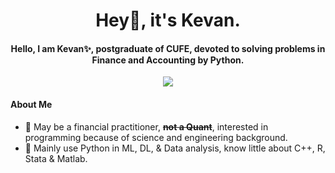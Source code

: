 
<h1 align="center">
	Hey🤗, it's Kevan.
</h1>
<h4 align="center">
Hello, I am Kevan✨, postgraduate of CUFE, devoted to solving problems in Finance and Accounting by Python.
</h4>
<p align="center">
	<img src="https://github-readme-stats.vercel.app/api?username=kevan-y0&theme=dark"/>
</p>

#### About Me
- 🤔 May be a financial practitioner, ~~**not a Quant**~~, interested in programming because of science and engineering background.  
- 🌱 Mainly use Python in ML, DL, & Data analysis, know little about C++, R, Stata & Matlab.  
<!--
- Here is my [Sina Weibo][1]👋

[1]:https://weibo.com/u/2503519501



**Kevan-y0/Kevan-y0** is a  _special_ ✨👋 repository because its `README.md` (this file) appears on your GitHub profile.

Here are some ideas to get you started:

- 🔭 I’m currently working on ...
- 🌱 I’m currently learning ...
- 👯 I’m looking to collaborate on ...
- 🤔 I’m looking for help with ...
- 💬 Ask me about ...
- 📫 How to reach me: ...
- 😄 Pronouns: ...
- ⚡ Fun fact: ...
-->
